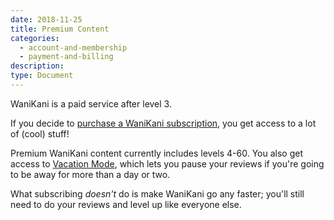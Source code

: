```yaml
---
date: 2018-11-25
title: Premium Content
categories:
  - account-and-membership
  - payment-and-billing
description:
type: Document
---
```


WaniKani is a paid service after level 3.

If you decide to [purchase a WaniKani subscription](/account-and-membership/payment-and-billing/subscription-plans/), you get access to a lot of (cool) stuff!

Premium WaniKani content currently includes levels 4-60. You also get access to [Vacation Mode](https://www.wanikani.com/settings/account), which lets you pause your reviews if you're going to be away for more than a day or two.

What subscribing _doesn't_ do is make WaniKani go any faster; you'll still need to do your reviews and level up like everyone else.
